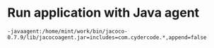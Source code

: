 # Run application with Java agent
```-javaagent:/home/mint/work/bin/jacoco-0.7.9/lib/jacocoagent.jar=includes=com.cydercode.*,append=false```